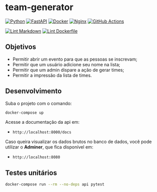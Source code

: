 # team-generator

[![Python](https://img.shields.io/badge/python-%2314354C.svg?style=flat&logo=python&logoColor=white)](https://www.python.org/)
[![FastAPI](https://img.shields.io/badge/FastAPI-005571?style=flat&logo=fastapi)](https://fastapi.tiangolo.com/)
[![Docker](https://img.shields.io/badge/docker-%230db7ed.svg?style=flat&logo=docker&logoColor=white)](https://www.docker.com/)
[![Nginx](https://img.shields.io/badge/nginx-%23009639.svg?style=flat&logo=nginx&logoColor=white)](https://www.nginx.com/)
[![GitHub Actions](https://img.shields.io/badge/githubactions-%232671E5.svg?style=flat&logo=githubactions&logoColor=white)](https://github.com/features/actions)

[![Lint Markdown](https://github.com/renanstn/team-generator/actions/workflows/markdown-lint.yaml/badge.svg)](https://github.com/renanstn/team-generator/actions/workflows/markdown-lint.yaml)
[![Lint Dockerfile](https://github.com/renanstn/team-generator/actions/workflows/dockerfile-lint.yaml/badge.svg)](https://github.com/renanstn/team-generator/actions/workflows/dockerfile-lint.yaml)

## Objetivos

- Permitir abrir um evento para que as pessoas se inscrevam;
- Permitir que um usuário adicione seu nome na lista;
- Permitir que um admin dispare a ação de gerar times;
- Permitir a impressão da lista de times.

## Desenvolvimento

Suba o projeto com o comando:

```sh
docker-compose up
```

Acesse a documentação da api em:

- `http://localhost:8000/docs`

Caso queira visualizar os dados brutos no banco de dados, você pode utilizar o
**Adminer**, que fica disponível em:

- `http://localhost:8080`

## Testes unitários

```sh
docker-compose run --rm --no-deps api pytest
```

